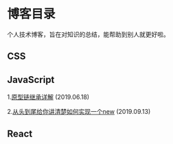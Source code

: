 # 博客目录

个人技术博客，旨在对知识的总结，能帮助到别人就更好啦。

## CSS


## JavaScript
1.[原型链继承详解](https://github.com/vortesnail/blog/issues/1) (2019.06.18) 

2.[从头到尾给你讲清楚如何实现一个new](https://github.com/vortesnail/blog/issues/2) (2019.09.13)

## React
